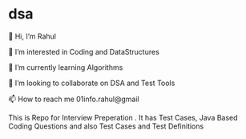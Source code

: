 # dsa

👋 Hi, I’m Rahul

👀 I’m interested in Coding and DataStructures

🌱 I’m currently learning Algorithms

💞️ I’m looking to collaborate on DSA and Test Tools

📫 How to reach me 01info.rahul@gmail

This is Repo for Interview Preperation . It has Test Cases, Java Based Coding Questions and also
Test Cases and Test Definitions
